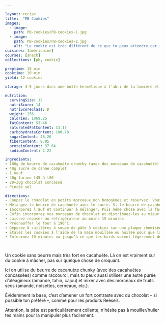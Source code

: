 ```yaml
---

layout: recipe
title:  "PB Cookies"
images:
  - image:
    path: PB-cookies/PB-cookies-1.jpg
  - image:
    path: PB-cookies/PB-cookies-2.jpg
    alt: "Le cookie est très différent de ce que tu peux attendre car il force à mâcher longuement en bouche, pas à croquer sous la dent."
cuisines: [américaine]
courses: [snack]
collections: [pb, cookie]

preptime: 15 min
cooktime: 10 min
yield: 12 cookies

storage: 4-5 jours dans une boîte hermétique à l'abri de la lumière et la chaleur.

nutrition:
  servingSize: 12
  nutriScore: 14
  nutriScoreClass: D
  weight: 256
  calories: 1069.25
  fatContent: 53.46
  saturatedFatContent: 13.17
  carbohydrateContent: 100.70
  sugarContent: 48.20
  fiberContent: 9.05
  proteinContent: 37.64
  sodiumContent: 2.22

ingredients:
- 100g de beurre de cacahuète crunchy (avec des morceaux de cacahuète)
- 40g sucre de canne complet
- 1 oeuf
- 40g farine t45 à t80
- 20–30g chocolat concassé
- Pincée sel

directions:
- Coupez le chocolat en petits morceaux non homogènes et réservez. Vous pouvez également utiliser des pépites pour l'intégralité de la recette pour gagner du temps.
- Mélangez le beurre de cacahuète avec le sucre. Si le beurre de cacahuète est trop épais vous pouvez le passer quelques secondes au micro-ondes pour le rendre plus liquide et facile à travailler. 
- Incorporez l'œuf et continuer à mélanger. Puis même chose avec la farine et le sel tamisés.
- Enfin incorporez vos morceaux de chocolat et distribuez-les au mieux dans la pâte. 
- Laissez reposer au réfrigérateur au moins 15 minutes.
- Préchauffer le four à 190°C. 
- Déposez 8 cuillères à soupe de pâte à cookies sur une plaque chemisée de papier ou d'un tapis de cuisson. 
- Étalez les cookies à l'aide de la main mouillée ou huilée pour que la pâte ne colle pas. 
- Enfournez 10 minutes ou jusqu’à ce que les bords soient légèrement dorés.

---
```


Un cookie sans beurre mais très fort en cacahuète. Là on est vraiment sur du cookie à mâcher, pas sur quelque chose de croquant.

Ici on utilise du beurre de cacahuète chunky (avec des cacahuètes concassées) comme raccourci, mais tu peux aussi utiliser une autre purée d’oléagineux (amande, tahin, cajou) et mixer avec des morceaux de fruits secs (amande, noisettes, cerneaux, etc.).

Évidemment la base, c’est d’amener un fort contraste avec du chocolat – si possible ton préféré –, comme pour les produits Reese’s. 

Attention, la pâte est particulièrement collante, n'hésite pas à mouiller/huiler tes mains pour la manipuler plus facilement.